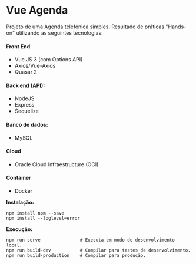 # Vue Agenda

Projeto de uma Agenda telefônica simples.
Resultado de práticas "Hands-on" utilizando as seguintes tecnologias:

#### Front End

- Vue.JS 3 (com Options API)
- Axios/Vue-Axios
- Quasar 2

#### Back end (API):

- NodeJS
- Express
- Sequelize

#### Banco de dados:

- MySQL

#### Cloud

- Oracle Cloud Infraestructure (OCI)

#### Container

- Docker

**Instalação:**

```
npm install npm --save
npm install --loglevel=error
```

**Execução:**

```
npm run serve               # Executa em modo de desenvolvimento local.
npm run build-dev           # Compilar para testes de desenvolvimento.
npm run build-production    # Compilar para produção.
```
